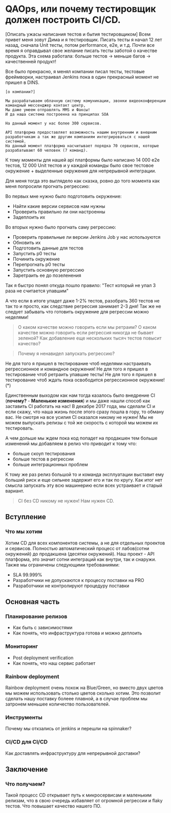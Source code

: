 # QAOps, или почему тестировщик должен построить CI/CD.
[Описать ужасы написания тестов и бытия тестировщиком]
Всем привет меня зовут Дима и я тестировщик. Писать тесты я начал 12 лет назад, сначала Unit тесты, потом 
performance, e2e, и т.д. Почти все время я оправдывал свое желание писать тесты заботой о качестве продукта.
Эта схема работала: больше тестов -> меньше багов -> качественней продукт!

Все было прекрасно, я менял компании писал тесты, тестовые фреймворки, настраивал Jenkins
пока в один прекрасный момент не пришел в DINS.

    [о компании?]
    
    Мы разрабатываем облачную систему комуникации, звонки видеоконференции командный мессенджер контакт центр,
    Мы даже умеем отправлять MMS и Факсы!
    И да наша система построенна на принципах SOA
    
    На данный момент у нас более 300 сервисов.
    
    API платформа предоставляет возможность нашим внутренним и внешним разработчикам а так же другим компаниям интегрироваться с нашей системой.
    На данный момент платформа насчитывает порядка 70 сервисов, которые разрабатывают 60 человек (7 команд).
    
К тому моменты для нашей api платформы было написано 14 000 е2е тестов, 12 000 Unit тестов и у каждой команды было свое 
тестовое окружение + выделенные окружения для непрерывной интеграции.

Для меня тогда это выглядело как сказка, ровно до того момента как меня попросили прогнать регрессию:

Во первых мне нужно было подготовить окружение:

- Найти какие версии сервисов нам нужны
- Проверить правильно ли они настроенны
- Задеплоить их

Во вторых нужно было прогнать саму регрессию:

- Проверить правильные ли версии Jenkins Job у нас используются
- Обновить их
- Подготовить данные для тестов
- Запустить p0 тесты
- Починить окружение
- Перепрогнать p0 тесты
- Запустить основную регрессию
- Заретраить ее до позеленения

Так я быстро понял откуда пошло правило: "Тест который не упал 3 раза не считается упавшим"

А что если в итоге упадет даже 1-2% тестов, разобрать 360 тестов не так то и просто, как следствие регрессия занимает 2-3 дня!
Так же не следует забывать что готовить окружение для регрессии можно неделями!

> О каком качестве можно говорить если мы ретраим?
> О каком качестве можно говорить если регрессия никогда не бывает зеленой?
> Как добавление еще нескольких тысяч тестов повысит качество?

> Почему я ненавидел запускать регрессию?

Не для того я пришел в тестирование чтоб неделями настраивать регрессионное и командное окружения!
Не для того я пришел в тестирование чтоб ретраить упавшие тесты! 
Не для того я пришел в тестирование чтоб ждать пока освободится регрессионное окружение!(*)

Единственным выходом как нам тогда казалось было внедрение CI (**почему?** - **Маленькие изменения**) и мы даже нашли способ как заставить CI работать на нас!
В декабре 2017 года, мы сделали CI и если скажу, что наша жизнь после этого сразу пошла в гору, то обману вас.
Не смотря на все усилия CI оказался никому не нужен! Мы не можем выпускать релизы с той же скорость с которой мы можем их тестировать.

А чем дольше мы ждем пока код попадет на продакшен тем больше изменений мы добавляем в релиз что приводит к тому что:

* больше скоуп тестирования
* больше тестов в регрессии
* больше интеграционных проблем

К тому же раз релиз большой то и команда эксплуатации выставит ему больший риск и еще сильнее задержит его
и так по кругу. Как итог нет смысла запускать эту всю машинерию если всех устраивает и старый вариант. 


> CI без CD никому не нужен! Нам нужен CD.

## Вступление
### Что мы хотим
Хотим CD для всех компонентов системы, а не для отдельных проектов и сервисов.
Полностью автоматический процесс от лабов(сотни окружений) до продакшена (десятки окружений).
Наш проект - API платформа, это значит сотни интеграций как внутри, так и снаружи. Также мы ограничены следующими требованиями:
- SLA 99.999%
- Разработчики не допускаются к процессу поставки на PRO
- Разработчики не контролируют процедуру поставки

## Основная часть
### Планирование релизов
- Как быть с зависимостями
- Как понять, что инфраструктура готова и можно деплоить

### Мониторинг
- Post deployment verification
- Как понять, что наш сервис работает

### Rainbow deployment
Rainbow deployment очень похож на Blue/Green, но вместо двух цветов мы можем использовать столько цветов сколько хотим.
Это позволит сделать нашу поставку болеее плавной, а в случае проблем мы затронем меньшее количество пользователей.

### Инструменты
Почему мы откзались от jenkins и перешли на spinnaker?

### CI/CD для CI/CD
Как доставлять инфраструктуру для непрерывной доставки?

## Заключение
### Что получаем?
Такой процесс CD открывает путь к микросервисам и маленьким релизам, что в свою очередь избавляет от огромной регрессии
и flaky тестов. Что повышает качество нашего ПО.

